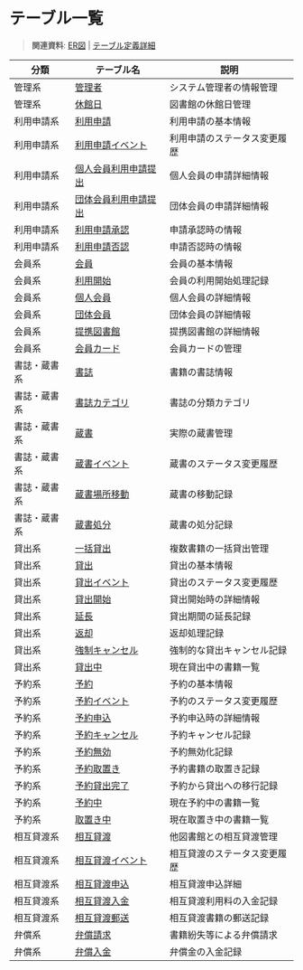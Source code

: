 # テーブル一覧

> **関連資料**: [ER図](02_基本設計/0206_テーブル設計/ER図.md) | [テーブル定義詳細](02_基本設計/0206_テーブル設計/テーブル定義一覧.md)

| 分類 | テーブル名 | 説明 |
|------|-----------|------|
| 管理系 | [管理者](02_基本設計/0206_テーブル設計/テーブル定義一覧.md#管理者) | システム管理者の情報管理 |
| 管理系 | [休館日](02_基本設計/0206_テーブル設計/テーブル定義一覧.md#休館日) | 図書館の休館日管理 |
| 利用申請系 | [利用申請](02_基本設計/0206_テーブル設計/テーブル定義一覧.md#利用申請) | 利用申請の基本情報 |
| 利用申請系 | [利用申請イベント](02_基本設計/0206_テーブル設計/テーブル定義一覧.md#利用申請イベント) | 利用申請のステータス変更履歴 |
| 利用申請系 | [個人会員利用申請提出](02_基本設計/0206_テーブル設計/テーブル定義一覧.md#個人会員利用申請提出) | 個人会員の申請詳細情報 |
| 利用申請系 | [団体会員利用申請提出](02_基本設計/0206_テーブル設計/テーブル定義一覧.md#団体会員利用申請提出) | 団体会員の申請詳細情報 |
| 利用申請系 | [利用申請承認](02_基本設計/0206_テーブル設計/テーブル定義一覧.md#利用申請承認) | 申請承認時の情報 |
| 利用申請系 | [利用申請否認](02_基本設計/0206_テーブル設計/テーブル定義一覧.md#利用申請否認) | 申請否認時の情報 |
| 会員系 | [会員](02_基本設計/0206_テーブル設計/テーブル定義一覧.md#会員) | 会員の基本情報 |
| 会員系 | [利用開始](02_基本設計/0206_テーブル設計/テーブル定義一覧.md#利用開始) | 会員の利用開始処理記録 |
| 会員系 | [個人会員](02_基本設計/0206_テーブル設計/テーブル定義一覧.md#個人会員) | 個人会員の詳細情報 |
| 会員系 | [団体会員](02_基本設計/0206_テーブル設計/テーブル定義一覧.md#団体会員) | 団体会員の詳細情報 |
| 会員系 | [提携図書館](02_基本設計/0206_テーブル設計/テーブル定義一覧.md#提携図書館) | 提携図書館の詳細情報 |
| 会員系 | [会員カード](02_基本設計/0206_テーブル設計/テーブル定義一覧.md#会員カード) | 会員カードの管理 |
| 書誌・蔵書系 | [書誌](02_基本設計/0206_テーブル設計/テーブル定義一覧.md#書誌) | 書籍の書誌情報 |
| 書誌・蔵書系 | [書誌カテゴリ](02_基本設計/0206_テーブル設計/テーブル定義一覧.md#書誌カテゴリ) | 書誌の分類カテゴリ |
| 書誌・蔵書系 | [蔵書](02_基本設計/0206_テーブル設計/テーブル定義一覧.md#蔵書) | 実際の蔵書管理 |
| 書誌・蔵書系 | [蔵書イベント](02_基本設計/0206_テーブル設計/テーブル定義一覧.md#蔵書イベント) | 蔵書のステータス変更履歴 |
| 書誌・蔵書系 | [蔵書場所移動](02_基本設計/0206_テーブル設計/テーブル定義一覧.md#蔵書場所移動) | 蔵書の移動記録 |
| 書誌・蔵書系 | [蔵書処分](02_基本設計/0206_テーブル設計/テーブル定義一覧.md#蔵書処分) | 蔵書の処分記録 |
| 貸出系 | [一括貸出](02_基本設計/0206_テーブル設計/テーブル定義一覧.md#一括貸出) | 複数書籍の一括貸出管理 |
| 貸出系 | [貸出](02_基本設計/0206_テーブル設計/テーブル定義一覧.md#貸出) | 貸出の基本情報 |
| 貸出系 | [貸出イベント](02_基本設計/0206_テーブル設計/テーブル定義一覧.md#貸出イベント) | 貸出のステータス変更履歴 |
| 貸出系 | [貸出開始](02_基本設計/0206_テーブル設計/テーブル定義一覧.md#貸出開始) | 貸出開始時の詳細情報 |
| 貸出系 | [延長](02_基本設計/0206_テーブル設計/テーブル定義一覧.md#延長) | 貸出期間の延長記録 |
| 貸出系 | [返却](02_基本設計/0206_テーブル設計/テーブル定義一覧.md#返却) | 返却処理記録 |
| 貸出系 | [強制キャンセル](02_基本設計/0206_テーブル設計/テーブル定義一覧.md#強制キャンセル) | 強制的な貸出キャンセル記録 |
| 貸出系 | [貸出中](02_基本設計/0206_テーブル設計/テーブル定義一覧.md#貸出中) | 現在貸出中の書籍一覧 |
| 予約系 | [予約](02_基本設計/0206_テーブル設計/テーブル定義一覧.md#予約) | 予約の基本情報 |
| 予約系 | [予約イベント](02_基本設計/0206_テーブル設計/テーブル定義一覧.md#予約イベント) | 予約のステータス変更履歴 |
| 予約系 | [予約申込](02_基本設計/0206_テーブル設計/テーブル定義一覧.md#予約申込) | 予約申込時の詳細情報 |
| 予約系 | [予約キャンセル](02_基本設計/0206_テーブル設計/テーブル定義一覧.md#予約キャンセル) | 予約キャンセル記録 |
| 予約系 | [予約無効](02_基本設計/0206_テーブル設計/テーブル定義一覧.md#予約無効) | 予約無効化記録 |
| 予約系 | [予約取置き](02_基本設計/0206_テーブル設計/テーブル定義一覧.md#予約取置き) | 予約書籍の取置き記録 |
| 予約系 | [予約貸出完了](02_基本設計/0206_テーブル設計/テーブル定義一覧.md#予約貸出完了) | 予約から貸出への移行記録 |
| 予約系 | [予約中](02_基本設計/0206_テーブル設計/テーブル定義一覧.md#予約中) | 現在予約中の書籍一覧 |
| 予約系 | [取置き中](02_基本設計/0206_テーブル設計/テーブル定義一覧.md#取置き中) | 現在取置き中の書籍一覧 |
| 相互貸渡系 | [相互貸渡](02_基本設計/0206_テーブル設計/テーブル定義一覧.md#相互貸渡) | 他図書館との相互貸渡管理 |
| 相互貸渡系 | [相互貸渡イベント](02_基本設計/0206_テーブル設計/テーブル定義一覧.md#相互貸渡イベント) | 相互貸渡のステータス変更履歴 |
| 相互貸渡系 | [相互貸渡申込](02_基本設計/0206_テーブル設計/テーブル定義一覧.md#相互貸渡申込) | 相互貸渡申込詳細 |
| 相互貸渡系 | [相互貸渡入金](02_基本設計/0206_テーブル設計/テーブル定義一覧.md#相互貸渡入金) | 相互貸渡利用料の入金記録 |
| 相互貸渡系 | [相互貸渡郵送](02_基本設計/0206_テーブル設計/テーブル定義一覧.md#相互貸渡郵送) | 相互貸渡書籍の郵送記録 |
| 弁償系 | [弁償請求](02_基本設計/0206_テーブル設計/テーブル定義一覧.md#弁償請求) | 書籍紛失等による弁償請求 |
| 弁償系 | [弁償入金](02_基本設計/0206_テーブル設計/テーブル定義一覧.md#弁償入金) | 弁償金の入金記録 |